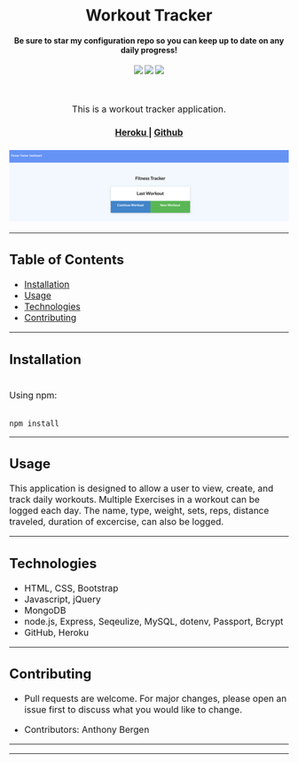 <h1 align="center">
Workout Tracker
</h1>
<h4 align="center" style="margin-bottom:10px">Be sure to star my configuration repo so you can keep up to date on any daily progress!</h4>
<div align="center">
  <h4>
    </a>
    <a href="https://github.com/adbergen/workout-tracker/stargazers"><img src="https://img.shields.io/github/stars/adbergen/workout-tracker.svg?style=plasticr"/></a>
    <a href="https://github.com/adbergen/workout-tracker/commits/master"><img src="https://img.shields.io/github/last-commit/adbergen/workout-tracker.svg?style=plasticr"/></a>
        <a href="https://github.com/adbergen/workout-tracker/commits/master"><img src="https://img.shields.io/github/commit-activity/y/adbergen/workout-tracker.svg?style=plasticr"/></a>
</h4>
<br>
</div>
<p align="center"><font size="3">
This is a workout tracker application.</p>
<div align="center"><a name="menu"></a>
  <h4>
    <a href="#">
      Heroku
    </a>
    <span> | </span>
    <a href="https://github.com/adbergen/workout-tracker">
      Github
    </a>

  </h4>
</div>

![Screenshot of application demo](public/img//demo.png)

<hr>

## Table of Contents

- [Installation](#installation)
- [Usage](#usage)
- [Technologies](#technologies)
- [Contributing](#contributing)

<hr>

## Installation

<br>
Using npm:

<br>
<br>

    npm install

<hr>

## Usage

<p> This application is designed to allow a user to view, create, and track daily workouts. Multiple Exercises in a workout can be logged each day. The name, type, weight, sets, reps, distance traveled, duration of excercise, can also be logged.

<hr>

## Technologies

<ul>
<li>HTML, CSS, Bootstrap</li>
<li>Javascript, jQuery</li>
<li>MongoDB</li>
<li>node.js, Express, Seqeulize, MySQL, dotenv, Passport, Bcrypt</li>
<li>GitHub, Heroku</li>
</ul>

<hr>

## Contributing

- Pull requests are welcome. For major changes, please open an issue first to discuss what you would like to change.

- Contributors: Anthony Bergen

<hr><hr>

